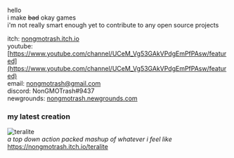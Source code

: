 hello  
i make ~~bad~~ okay games   
i'm not really smart enough yet to contribute to any open source projects   

itch: [nongmotrash.itch.io](https://nongmotrash.itch.io/ "click me pls")    
youtube: [https://www.youtube.com/channel/UCeM_Vg53GAkVPdgEmPfPAsw/featured](https://www.youtube.com/channel/UCeM_Vg53GAkVPdgEmPfPAsw/featured)     
email: nongmotrash@gmail.com    
discord: NonGMOTrash#9437   
newgrounds: [nongmotrash.newgrounds.com](https://nongmotrash.newgrounds.com/ "click me pls")

### my latest creation

![teralite](https://imgur.com/9ACNgrH.png)    
*a top down action packed mashup of whatever i feel like*    
https://nongmotrash.itch.io/teralite
